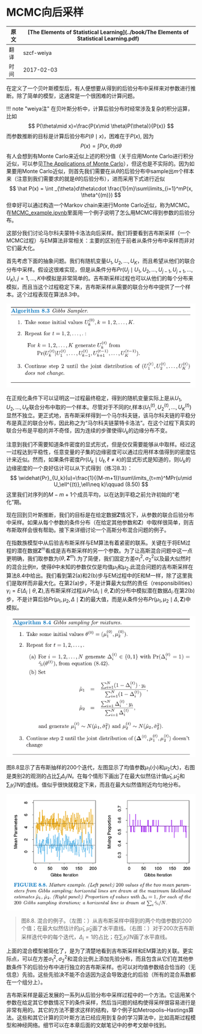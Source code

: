 # MCMC向后采样

| 原文   | [The Elements of Statistical Learning](../book/The Elements of Statistical Learning.pdf) |
| ---- | ---------------------------------------- |
| 翻译   | szcf-weiya                               |
| 时间   | 2017-02-03                               |

在定义了一个贝叶斯模型后，有人便想要从得到的后验分布中采样来对参数进行推断。除了简单的模型，这通常是一个很困难的计算问题。

!!! note "weiya注"
    在贝叶斯分析中，计算后验分布时经常涉及复杂的积分运算，比如
    $$
    P(\theta\mid x)=\frac{P(x\mid \theta)P(\theta)}{P(x)}
    $$
    而参数推断的目标是计算后验分布$P(\theta\mid x)$，困难在于$P(x)$, 因为
    $$
    P(x) = \int P(x, \theta)d\theta
    $$
    有人会想到有Monte Carlo来近似上述的积分值（关于应用Monte Carlo进行积分近似，可以参见[The Applications of Monte Carlo](https://stats.hohoweiya.xyz//montecarlo/2017/09/07/The-Need-of-Monte-Carlo/)），但这也是不实际的。因为如果要用Monte Carlo近似，则首先我们需要在从$\theta$的后验分布中sample出$m$个样本来（注意到我们需要求的就是$\theta$的后验分布），进而采用下式进行近似
    $$
    \hat P(x) = \int _{\theta}d\theta\cdot \frac{1}{m}\sum\limits_{i=1}^mP(x, \theta^{(m)})
    $$
    但幸好可以通过构造一个Markov chain来进行Monte Carlo近似，称为MCMC。在[MCMC_example.ipynb](http://nbviewer.jupyter.org/github/szcf-weiya/MonteCarlo/blob/master/MCMC/MCMC_example.ipynb)里面用一个例子说明了怎么用MCMC得到参数的后验分布。


这部分我们讨论马尔科夫蒙特卡洛法向后采样。我们将要看到吉布斯采样（一个MCMC过程）与EM算法非常相关：主要的区别在于前者从条件分布中采样而非对它们最大化。

首先考虑下面的抽象问题。我们有随机变量$U_1,U_2,\ldots,U_K$，而且希望从他们的联合分布中采样。假设这很难实现，但是从条件分布$Pr(U_j\mid U_1,U_2,\ldots,U_{j-1},U_{j+1},\ldots,U_K),j=1,\ldots,K$中模拟是非常简单的。吉布斯采样过程也可以从他们的每个分布来模拟，而且当这个过程稳定下来，吉布斯采样从需要的联合分布中提供了一个样本。这个过程表现在算法8.3中。

![](../img/08/alg8.3.png)

在正规化条件下可以证明这一过程最终稳定，得到的随机变量实际上是从$U_1,U_2,\ldots,U_K$联合分布中取的一个样本。尽管对于不同的$t$,样本$(U_1^{(t)},U_2^{(t)},\ldots,U_K^{(t)})$显然不独立。更正式地，吉布斯采样得到一个马尔科夫链，该马尔科夫链的平稳分布是真正的联合分布，因此称之为“马尔科夫链蒙特卡洛法”。在这个过程下真实的联合分布是平稳的并不奇怪，因为连续的步骤使得$U_k$的边缘分布不变。

注意到我们不需要知道条件密度的显式形式，但是仅仅需要能够从中取样。经过这一过程达到平稳性，任意变量的子集的边缘密度可以通过应用样本值得到的密度估计来近似。然而，如果条件密度$Pr(U_k\mid U_\ell,\ell\neq k)$的显式形式是知道的，则$U_k$的边缘密度的一个良好估计可以从下式得到（练习8.3）：
$$
\widehat{Pr}_{U_k}(u)=\frac{1}{(M-m+1)}\sum\limits_{t=m}^MPr(u\mid U_\ell^{(t)},\ell\neq k)\qquad (8.50)
$$
这里我们对序列的$M-m+1$个成员平均，以在达到平稳之前允许初始的“老化”期。

现在回到贝叶斯推断，我们的目标是在给定数据$\mathbf Z$情况下，从参数的联合后验分布中采样。如果从每个参数的条件分布（在给定其他参数和$\mathbf Z$）中取样很简单，则吉布斯取样会很有帮助。接下来详细讨论一个高斯分布混合问题的例子。

在指数族模型中从后验吉布斯采样与EM算法有着紧密的联系。关键在于将EM过程的潜在数据$\mathbf Z^m$看成是吉布斯采样的另一个参数。为了让高斯混合问题中这一点更明确，我们取参数为$(\theta,\mathbf Z^m)$.为了简便，我们固定方差$\sigma_1^2,\sigma^2_2$以及最大似然时的混合比例$\pi$，使得$\theta$中未知的参数仅仅是均值$\mu_1$和$\mu_2$.此混合问题的吉布斯采样在算法8.4中给出。我们看到第2(a)和2(b)步与EM过程中的E和M一样，除了这里我们是取样而非最大化。在第2(a)步，不是计算最大似然的责任（responsibilities）$\gamma_i=E(\Delta_i\mid \theta,\mathbf Z)$,吉布斯采样过程从$Pr(\Delta_i\mid \theta,\mathbf Z)$的分布中模拟潜在数据$\Delta_i$.在第2(b)步，不是计算后验$Pr(\mu_1,\mu_2,\Delta\mid \mathbf Z)$的最大值，而是从条件分布$Pr(\mu_1,\mu_2\mid \Delta,\mathbf Z)$中模拟。

![](../img/08/alg8.4.png)

图8.8显示了吉布斯抽样的200个迭代，左图显示了均值参数$\mu_1$(小)和$\mu_2$(大)，右图是类别2的观测的占比$\sum_i\Delta_i/N$。在每个情形下画出了在最大似然估计值$\hat\mu_1,\hat\mu_2$和$\sum_i\hat\gamma_i/N$的虚线。值似乎很快就稳定下来，而且在最大似然值附近均匀地分布。

![](../img/08/fig8.8.png)

> 图8.8. 混合的例子。（左图：）从吉布斯采样中得到的两个均值参数的200个值；在最大似然估计的$\hat\mu_1,\hat\mu_2$画了水平直线。（右图：）对于200次吉布斯采样迭代中的每个迭代，$\Delta_i=1$的占比；在$\sum_i\hat\gamma_i/N$画了水平直线。

上面的混合模型被简化了，是为了清楚地看到吉布斯采样和EM算法的关联。更实际点，可以在方差$\sigma^2_1,\sigma^2_2$和混合比例上添加先验分布，而且包含从它们在其他参数条件下的后验分布中进行独立的吉布斯采样。也可以对均值参数结合恰当的（无信息）先验。这些先验决不能不合适因为这会导致退化的后验（所有的混合系数都在一个组分上）。

吉布斯采样是最近发展的一系列从后验分布中采样过程中的一个方法。它运用某个参数在给定其它参数情况下的条件采样，然后当问题的结构使得采样很容易进行是非常有用的。其它的方法不要求这样的结构，举个例子如Metropolis–Hastings算法。这些和其它计算的贝叶斯方法已经应用到复杂的学习算法中，比如高斯过程模型和神经网络。细节可以在本章后面的文献笔记中的参考文献中找到。
